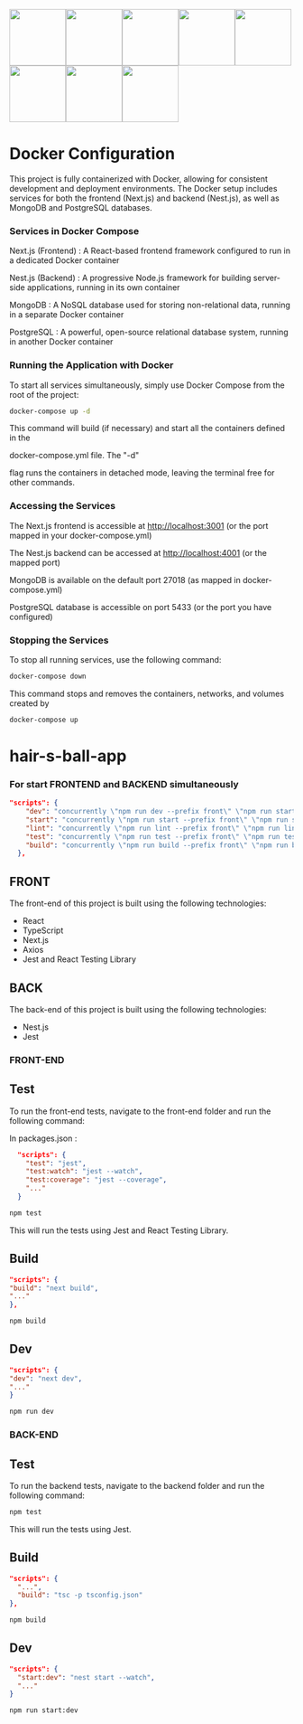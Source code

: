 <!-- markdownlint-disable MD024 -->
<!-- markdownlint-disable MD001 -->
<img width="100" height="100" src="https://cdn.jsdelivr.net/gh/devicons/devicon/icons/typescript/typescript-original.svg" /><img width="100" height="100" src="https://cdn.jsdelivr.net/gh/devicons/devicon/icons/react/react-original.svg" /><img width="100" height="100" src="https://cdn.jsdelivr.net/gh/devicons/devicon/icons/docker/docker-original-wordmark.svg" /><img width="100" height="100" src="https://cdn.jsdelivr.net/gh/devicons/devicon/icons/nextjs/nextjs-line.svg" /><img width="100" height="100" src="https://cdn.jsdelivr.net/gh/devicons/devicon/icons/nestjs/nestjs-plain.svg" /><img width="100" height="100" src="https://cdn.jsdelivr.net/gh/devicons/devicon/icons/mongodb/mongodb-original.svg" /><img width="100" height="100" src="https://cdn.jsdelivr.net/gh/devicons/devicon/icons/postgresql/postgresql-original.svg" /><img width="100" height="100" src="https://cdn.jsdelivr.net/gh/devicons/devicon/icons/graphql/graphql-plain.svg" />

# Docker Configuration

This project is fully containerized with Docker, allowing for consistent development and deployment environments. The Docker setup includes services for both the frontend (Next.js) and backend (Nest.js), as well as MongoDB and PostgreSQL databases.

### Services in Docker Compose

Next.js (Frontend) : A React-based frontend framework configured to run in a dedicated Docker container

Nest.js (Backend) : A progressive Node.js framework for building server-side applications, running in its own container

MongoDB : A NoSQL database used for storing non-relational data, running in a separate Docker container

PostgreSQL : A powerful, open-source relational database system, running in another Docker container

### Running the Application with Docker

To start all services simultaneously, simply use Docker Compose from the root of the project:

```bash
docker-compose up -d

```

This command will build (if necessary) and start all the containers defined in the

docker-compose.yml file. The "-d"

flag runs the containers in detached mode, leaving the terminal free for other commands.

### Accessing the Services

The Next.js frontend is accessible at <http://localhost:3001> (or the port mapped in your docker-compose.yml)

The Nest.js backend can be accessed at <http://localhost:4001> (or the mapped port)

MongoDB is available on the default port 27018 (as mapped in docker-compose.yml)

PostgreSQL database is accessible on port 5433 (or the port you have configured)

### Stopping the Services

To stop all running services, use the following command:

```bash
docker-compose down

```

This command stops and removes the containers, networks, and volumes created by

```bash
docker-compose up
```

# hair-s-ball-app

### For start FRONTEND and BACKEND simultaneously

```json
"scripts": {
    "dev": "concurrently \"npm run dev --prefix front\" \"npm run start:dev --prefix back\"",
    "start": "concurrently \"npm run start --prefix front\" \"npm run start --prefix back\"",
    "lint": "concurrently \"npm run lint --prefix front\" \"npm run lint --prefix back\"",
    "test": "concurrently \"npm run test --prefix front\" \"npm run test --prefix back\"",
    "build": "concurrently \"npm run build --prefix front\" \"npm run build --prefix back\""
  },
```

## FRONT

The front-end of this project is built using the following technologies:

- React
- TypeScript
- Next.js
- Axios
- Jest and React Testing Library

## BACK

The back-end of this project is built using the following technologies:

- Nest.js
- Jest

### FRONT-END

## Test

To run the front-end tests, navigate to the front-end folder and run the following command:

In packages.json :

```json
  "scripts": {
    "test": "jest",
    "test:watch": "jest --watch",
    "test:coverage": "jest --coverage",
    "..."
  }
```

```bash
npm test
```

This will run the tests using Jest and React Testing Library.

## Build

```json
"scripts": {
"build": "next build",
"..."
},
```

```bash
npm build
```

## Dev

```json
"scripts": {
"dev": "next dev",
"..."
}
```

```bash
npm run dev
```

### BACK-END

## Test

To run the backend tests, navigate to the backend folder and run the following command:

```bash
npm test
```

This will run the tests using Jest.

## Build

```json
"scripts": {
  "...",
  "build": "tsc -p tsconfig.json"
},
```

```bash
npm build
```

## Dev

```json
"scripts": {
  "start:dev": "nest start --watch",
  "..."
}
```

```bash
npm run start:dev
```
